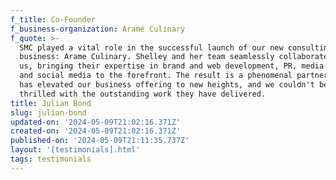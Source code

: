 ```yaml
---
f_title: Co-Founder
f_business-organization: Aramé Culinary
f_quote: >-
  SMC played a vital role in the successful launch of our new consulting
  business: Arame Culinary. Shelley and her team seamlessly collaborated with
  us, bringing their expertise in brand and web development, PR, media relations
  and social media to the forefront. The result is a phenomenal partnership that
  has elevated our business offering to new heights, and we couldn't be more
  thrilled with the outstanding work they have delivered.
title: Julian Bond
slug: julian-bond
updated-on: '2024-05-09T21:02:16.371Z'
created-on: '2024-05-09T21:02:16.371Z'
published-on: '2024-05-09T21:11:35.737Z'
layout: '[testimonials].html'
tags: testimonials
---
```



